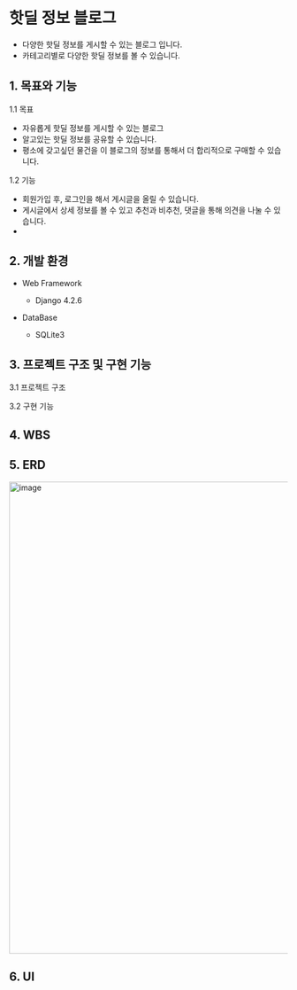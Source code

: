 # 핫딜 정보 블로그
  * 다양한 핫딜 정보를 게시할 수 있는 블로그 입니다.
  * 카테고리별로 다양한 핫딜 정보를 볼 수 있습니다.
## 1. 목표와 기능
  1.1 목표

  * 자유롭게 핫딜 정보를 게시할 수 있는 블로그
  * 알고있는 핫딜 정보를 공유할 수 있습니다.
  * 평소에 갖고싶던 물건을 이 블로그의 정보를 통해서 더 합리적으로 구매할 수 있습니다.

1.2 기능

  * 회원가입 후, 로그인을 해서 게시글을 올릴 수 있습니다.
  * 게시글에서 상세 정보를 볼 수 있고 추천과 비추천, 댓글을 통해 의견을 나눌 수 있습니다.
  * 
## 2. 개발 환경
  * Web Framework
    * Django 4.2.6

  * DataBase
    * SQLite3
  

## 3. 프로젝트 구조 및 구현 기능
  3.1 프로젝트 구조

    
  3.2 구현 기능


## 4. WBS



## 5. ERD 
<img width="852" alt="image" src="https://github.com/UserDongHu/Blog_Project/assets/137512514/f139d9f7-ab9f-4d62-82ac-5d8f28d17f9c">




## 6. UI 
